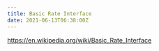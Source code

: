 ```yaml
---
title: Basic Rate Interface
date: 2021-06-13T06:38:00Z
---
```


https://en.wikipedia.org/wiki/Basic_Rate_Interface

